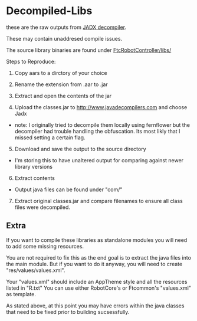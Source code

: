 # Decompiled-Libs

these are the raw outputs from [JADX decompiler](http://www.javadecompilers.com). 

These may contain unaddresed compile issues.

The source library binaries are found under [FtcRobotController/libs/](https://github.com/mtoebes/ftc_app_decompiled/tree/master/FtcRobotController/libs)

Steps to Reproduce:

1. Copy aars to a dirctory of your choice

2. Rename the extension from .aar to .jar

3. Extract and open the contents of the jar

4. Upload the classes.jar to http://www.javadecompilers.com and choose Jadx
  * note: I originally tried to decompile them locally using fernflower but the decompiler had trouble handling the obfuscation. Its most likly that I missed setting a certain flag. 

5. Download and save the output to the source directory 
  * I'm storing this to have unaltered output for comparing against newer library versions

6. Extract contents
  * Output java files can be found under "com/"   

7. Extract original classes.jar and compare filenames to ensure all class files were decompiled. 

## Extra
If you want to compile these libraries as standalone modules you will need to add some missing resources.

You are not required to fix this as the end goal is to extract the java files into the main module. But if you want to do it anyway, you will need to create "res/values/values.xml".

Your "values.xml" should include an AppTheme style and all the resources listed in "R.txt" You can use either RobotCore's or Ftcommon's "values.xml" as template.

As stated above, at this point you may have errors within the java classes that need to be fixed prior to building sucsessfully.


